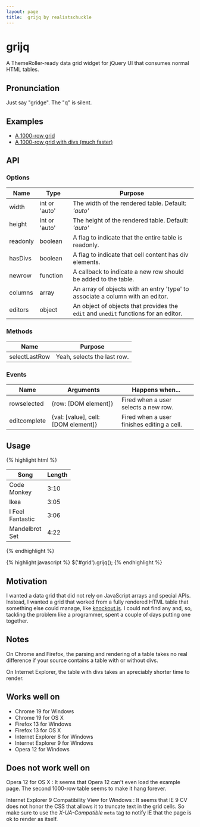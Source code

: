```yaml
---
layout: page
title:  grijq by realistschuckle
---
```

# grijq

A ThemeRoller-ready data grid widget for jQuery UI that consumes normal HTML
tables.

## Pronunciation

Just say "gridge". The "q" is silent.

## Examples

* [A 1000-row grid ](examples/lots-of-rows.html)
* [A 1000-row grid with divs (much faster)](examples/lots-of-rows-with-divs.html)

## API

### Options

| Name     | Type          | Purpose                                                                              |
| -------- | ------------- | ------------------------------------------------------------------------------------ |
| width    | int or 'auto' | The width of the rendered table. Default: *'auto'*                                   |
| height   | int or 'auto' | The height of the rendered table. Default: *'auto'*                                  |
| readonly | boolean       | A flag to indicate that the entire table is readonly.                                |
| hasDivs  | boolean       | A flag to indicate that cell content has div elements.                               |
| newrow   | function      | A callback to indicate a new row should be added to the table.                       |
| columns  | array         | An array of objects with an entry 'type' to associate a column with an editor.       |
| editors  | object        | An object of objects that provides the `edit` and `unedit` functions for an editor.  |

### Methods

| Name          | Purpose                     |
| ------------- | --------------------------- |
| selectLastRow | Yeah, selects the last row. |

### Events

| Name         | Arguments                           | Happens when...                            |
| ------------ | ----------------------------------- | ------------------------------------------ |
| rowselected  | {row: [DOM element]}                | Fired when a user selects a new row.       |
| editcomplete | {val: [value], cell: [DOM element]} | Fired when a user finishes editing a cell. |

## Usage

{% highlight html %}
  <table width="100" id="grid">
    <colgroup>
      <col width="55">
      <col width="45">
    </colgroup>
    <thead>
      <tr>
        <th>Song</th>
        <th>Length</th>
      </tr>
    </thead>
    <tbody>
      <tr>
        <td>Code Monkey</td>
        <td>3:10</td>
      </tr>
      <tr>
        <td>Ikea</td>
        <td>3:05</td>
      </tr>
      <tr>
        <td>I Feel Fantastic</td>
        <td>3:06</td>
      </tr>
      <tr>
        <td>Mandelbrot Set</td>
        <td>4:22</td>
      </tr>
    </tbody>
  </table>
{% endhighlight %}

{% highlight javascript %}
  $('#grid').grijq();
{% endhighlight %}

## Motivation

I wanted a data grid that did not rely on JavaScript arrays and special APIs.
Instead, I wanted a grid that worked from a fully rendered HTML table that
something else could manage, like [knockout.js](http://knockoutjs.com). I
could not find any and, so, tackling the problem like a programmer, spent a
couple of days putting one together.

## Notes

On Chrome and Firefox, the parsing and rendering of a table takes no real
difference if your source contains a table with or without divs.

On Internet Explorer, the table with divs takes an apreciably shorter time
to render.

## Works well on

* Chrome 19 for Windows
* Chrome 19 for OS X
* Firefox 13 for Windows
* Firefox 13 for OS X
* Internet Explorer 8 for Windows
* Internet Explorer 9 for Windows
* Opera 12 for Windows

## Does not work well on

Opera 12 for OS X
: It seems that Opera 12 can't even load the example page. The second 1000-row
  table seems to make it hang forever.

Internet Explorer 9 Compatibility View for Windows
: It seems that IE 9 CV does not honor the CSS that allows it to truncate text
  in the grid cells. So make sure to use the *X-UA-Compatible* `meta` tag to
  notify IE that the page is ok to render as itself.
